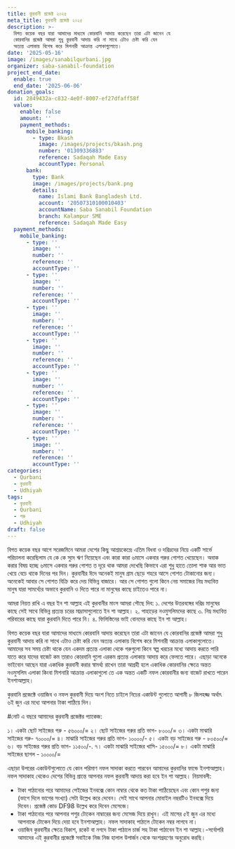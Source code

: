 ```yaml
---
title: কুরবানী প্রজেক্ট ২০২৫
meta_title: কুরবানী প্রজেক্ট ২০২৫
description: >-
  বিগত কয়েক বছর যারা আমাদের মাধ্যমে কোরবানি আদায় করেছেন তারা এটা জানেন যে
  কোরবানির প্রজেক্ট আমরা শুধু কুরবানী আদায় করি না সাথে এটাও চেষ্টা করি যেন
  অত্যন্ত এলাকায় বিশেষ করে মিশনারী আক্রান্ত এলাকাগুলোতে।
date: '2025-05-16'
image: /images/sanabilqurbani.jpg
organizer: saba-sanabil-foundation
project_end_date:
  enable: true
  end_date: '2025-06-06'
donation_goals:
  id: 2849432a-c832-4e0f-8007-ef27dfaff58f
  value:
    enable: false
    amount: ''
    payment_methods:
      mobile_banking:
        - type: Bkash
          image: /images/projects/bkash.png
          number: '01309336883'
          reference: Sadaqah Made Easy
          accountType: Personal
      bank:
        type: Bank
        image: /images/projects/bank.png
        details:
          name: Islami Bank Bangladesh Ltd.
          account: '20507310100010403'
          accountName: Saba Sanabil Foundation
          branch: Kalampur SME
          reference: Sadaqah Made Easy
  payment_methods:
    mobile_banking:
      - type: ''
        image: ''
        number: ''
        reference: ''
        accountType: ''
      - type: ''
        image: ''
        number: ''
        reference: ''
        accountType: ''
      - type: ''
        image: ''
        number: ''
        reference: ''
        accountType: ''
      - type: ''
        image: ''
        number: ''
        reference: ''
        accountType: ''
      - type: ''
        image: ''
        number: ''
        reference: ''
        accountType: ''
      - type: ''
        image: ''
        number: ''
        reference: ''
        accountType: ''
      - type: ''
        image: ''
        number: ''
        reference: ''
        accountType: ''
categories:
  - Qurbani
  - কুরবানী
  - Udhiyah
tags:
  - কুরবানী
  - Qurbani
  - গরু
  - Udhiyah
draft: false
---
```

বিগত কয়েক বছর আগে সরেজমিনে আমরা দেশের কিছু আশ্রয়কেন্দ্রে এতিম বিধবা ও দরিদ্রদের নিয়ে একটি সার্ভে পরিচালনা করেছিলাম যে কে কে সুদে ঋণ নিয়েছেন এবং কারা কারা ৬মাসে একবার গরুর গোশত খেয়েছেন। অবাক করার বিষয় হচ্ছে ৬মাসে একবার গরুর গোশত ত দূরে থাক আমরা দেখেছি কিভাবে এরা শুধু হাতে তোলা শাক আর ভাত খেয়ে বেচে থাকে দিনের পর দিন। কুরবানীর ঈদে অনেকই মানুষ গ্রাম ছেড়ে শহরে আসে গোশত টোকানোর জন্য। অনেকেই আবার সে গোশত বিক্রি করে দেয় বিভিন্ন বাজারে। আর সে গোশত গুলো কিনে নেয় সমাজের নিম্ন মধ্যবিত্ত মানুষ যারা সামর্থ্যের অভাবে কুরবানি ও দিতে পারে না মানুষের কাছে চাইতেও পারে না।


আমরা নিয়ত রাখি এ বছর ইন শা আল্লাহ এই কুরবানীর মাংস আমরা পৌছে দিব:
১. দেশের উত্তরবঙ্গের দরিদ্র মানুষের কাছে সেই সাথে বিভিন্ন প্রত্যন্ত চরের মাদ্রাসাগুলোতে ইন শা আল্লাহ।
২. পাহাড়ের নওমুসলিমদের কাছে
৩. নিম্ন মধ্যবিত্ত পরিবারের কাছে যারা কুরবানি দিতে পারে নি।
৪. ফিলিস্তিনের ভাই বোনদের কাছে ইন শা আল্লাহ।


বিগত কয়েক বছর যারা আমাদের মাধ্যমে কোরবানি আদায় করেছেন তারা এটা জানেন যে কোরবানির প্রজেক্ট আমরা শুধু কুরবানী আদায় করি না সাথে এটাও চেষ্টা করি যেন অত্যন্ত এলাকায় বিশেষ করে মিশনারী আক্রান্ত এলাকাগুলোতে।  আমাদের সব সময় চেষ্টা থাকে যেন একদম প্রত্যন্ত এলাকা থেকে গরুগুলো কিনে স্বল্প খরচের মধ্যে আদায় করতে পারি যাতে করে যাদের বাজেট কম তারাও কোরবানি গুলো এরকম প্রত্যন্ত এলাকায় আদায় করে ফেলতে পারে। এছাড়া অনেকে ভাইবোন আছেন যারা একাধিক কুরবানী করার স্বামর্থ্য রাখেন তারা আগ্রহী হলে একাধিক কোরবানির ক্ষেত্রে অন্তত নওমুসলিম এলাকা কিংবা মিশনারি আক্রান্ত এলাকাগুলো তে এক অন্তত একটি নফল কোরবানীর জন্য বাজেট রাখতে পারেন ইনশাআল্লাহ।


কুরবানি প্রজেক্টে ওয়াজিব ও নফল কুরবানী দিয়ে অংশ নিতে চাইলে নিচের একাউন্ট গুলোতে আগামী ৮ জিলহজ্জ অর্থাৎ ৬ই জুন এর মধ্যে আপনার টাকা পাঠিয়ে দিন।


\#নোট এ বছরে আমাদের কুরবানী প্রজেক্টর প্যাকেজ:


১। একটা ছোট সাইজের গরু - ৫৬০০০/=
২। ছোট সাইজের গরুর প্রতি ভাগ- ৮০০০/=
৩। একটা মাঝারি সাইজের গরু- ৭০০০০/=
৪। মাঝারি সাইজের গরুর প্রতি ভাগ- ১০০০০/-
৫। একটা বড় সাইজের গরু - ৮০৫০০/=
৬। বড় সাইজের গরুর প্রতি ভাগ- ১১৫০০/-.
৭। একটা মাঝারি সাইজের খাসি- ১৫০০০/=
৮। একটা মাঝারি সাইজের ছাগল - ১০০০০/=

এছাড়া উপরের একাউন্টগুলোতে যে কোন পরিমাণ নফল সাদাকা করতে পারবেন আমাদের কুরবানির ফান্ডে ইনশাআল্লাহ। নফল সাদাকাহ থেকেও দেশের বিভিন্ন প্রান্তে আপনার নফল কুরবানী আদায় করা হবে ইন শা আল্লাহ।
নিয়মাবলী:

* টাকা পাঠানোর পরে আমাদের পেইজের ইনবক্সে কোন নাম্বার থেকে কত টাকা পাঠিয়েছেন এবং কোন পশুর জন্য (ভাগে দিলে ভাগের সংখ্যা) সেটা উল্লেখ করে দেবেন। সেই সাথে আপনার মোবাইল নম্বরটিও ইনবক্সে দিয়ে দিবেন। প্রজেক্ট কোড DF98 উল্লেখ করে দিবেন মেসেজে।
* টাকা পাঠানোর পরে আপনার পশুর টোকেন  নাম্বারের জন্য মেসেজ দিয়ে রাখুন। এই মাসের ৫ই জুন এর মধ্যে আপনাকে টোকেন দিয়ে দেয়া হবে ইনশাআল্লাহ। নফল সাদাকাহ পাঠালে টোকেন নম্বর লাগবে না।
* ওয়াজিব কুরবানীর ক্ষেত্রে বিকাশ, রকেট বা নগদে টাকা পাঠালে চার্জ সহ টাকা পাঠাবেন ইন শা আল্লাহ।-সর্বোপরি আমাদের এই কুরবানীর প্রজেক্টে সবাইকে নিজ নিজ হালাল উপার্জন থেকে অংশগ্রহণের অনুরোধ করছি।
